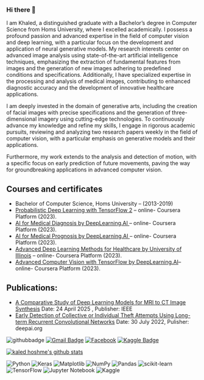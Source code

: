 ### Hi there 👋

I am Khaled, a distinguished graduate with a Bachelor’s degree in Computer Science from Homs University, where I excelled academically. I possess a profound passion and advanced expertise in the field of computer vision and deep learning, with a particular focus on the development and application of neural generative models. My research interests center on advanced image analysis using state-of-the-art artificial intelligence techniques, emphasizing the extraction of fundamental features from images and the generation of new images adhering to predefined conditions and specifications. Additionally, I have specialized expertise in the processing and analysis of medical images, contributing to enhanced diagnostic accuracy and the development of innovative healthcare applications.

I am deeply invested in the domain of generative arts, including the creation of facial images with precise specifications and the generation of three-dimensional imagery using cutting-edge technologies. To continuously advance my knowledge and refine my skills, I engage in rigorous academic pursuits, reviewing and analyzing two research papers weekly in the field of computer vision, with a particular emphasis on generative models and their applications.

Furthermore, my work extends to the analysis and detection of motion, with a specific focus on early prediction of future movements, paving the way for groundbreaking applications in advanced computer vision. 





## Courses and certificates
- Bachelor of Computer Science, Homs University – (2013-2019)
- <a href="https://www.coursera.org/account/accomplishments/verify/GT7MZ6MRZ7BF?utm_source=link&utm_medium=certificate&utm_content=cert_image&utm_campaign=pdf_header_button&utm_product=course">Probabilistic Deep Learning with TensorFlow 2</a>  – online- Coursera Platform (2023).
- <a href="https://www.coursera.org/account/accomplishments/verify/DCD28YFTKYJY?utm_source=link&utm_medium=certificate&utm_content=cert_image&utm_campaign=pdf_header_button&utm_product=course">AI for Medical Diagnosis by DeepLearning.AI </a> – online- Coursera Platform (2023).
- <a href="https://coursera.org/share/c08e3353fae5d69487125c576b9707eb">AI for Medical Prognosis by DeepLearning.AI </a>– online- Coursera Platform (2023).
- <a href="https://coursera.org/share/20367d36e3a3d0f70e3c6c3845024ee9">Advanced Deep Learning Methods for Healthcare by University of Illinois</a> – online- Coursera Platform (2023).
- <a href="https://coursera.org/share/fc50f0746f4bfbecba1d6b3f3c1fa904">Advanced Computer Vision with TensorFlow by DeepLearning.AI</a>– online- Coursera Platform (2023).

## Publications:
- <a href = "https://ieeexplore.ieee.org/document/10968915">A Comparative Study of Deep Learning Models for MRI to CT Image Synthesis</a> Date: 24 April 2025 , Publisher: IEEE
- <a href = "https://deepai.org/publication/early-detection-of-collective-or-individual-theft-attempts-using-long-term-recurrent-convolutional-networks" >Early Detection of Collective or Individual Theft Attempts Using Long-term Recurrent Convolutional Networks</a> Date: 30 July 2022, Pulisher: deepai.org

![githubbadge](https://img.shields.io/github/followers/kaledhoshme123?style=social)
[![Gmail Badge](https://img.shields.io/badge/-Gmail-c14438?style=flat-square&logo=Gmail&logoColor=white&link=mailto:kdy0902ysh@gmail.com)](mailto:kaledhoshme123@gmail.com)
<a href="https://www.facebook.com/kaled.hoshme/" target="_blank"><img src="https://img.shields.io/badge/Facebook-%231877F2.svg?&style=flat-square&logo=facebook&logoColor=white" alt="Facebook"></a>
[![Kaggle Badge](http://img.shields.io/badge/-Kaggle-black?style=flat-square&logo=kaggle&link=https://www.kaggle.com/abhinand05/)](https://www.kaggle.com/kaledhoshme123)



[![kaled hoshme's github stats](https://github-readme-stats.vercel.app/api?username=kaledhoshme123&show_icons=true&theme=radical)](https://github.com/anuraghazra/github-readme-stats)
  

![Python](https://img.shields.io/badge/python-3670A0?style=for-the-badge&logo=python&logoColor=ffdd54)
![Keras](https://img.shields.io/badge/Keras-%23D00000.svg?style=for-the-badge&logo=Keras&logoColor=white)
![Matplotlib](https://img.shields.io/badge/Matplotlib-%23ffffff.svg?style=for-the-badge&logo=Matplotlib&logoColor=black)
![NumPy](https://img.shields.io/badge/numpy-%23013243.svg?style=for-the-badge&logo=numpy&logoColor=white)
![Pandas](https://img.shields.io/badge/pandas-%23150458.svg?style=for-the-badge&logo=pandas&logoColor=white)
![scikit-learn](https://img.shields.io/badge/scikit--learn-%23F7931E.svg?style=for-the-badge&logo=scikit-learn&logoColor=white)
![TensorFlow](https://img.shields.io/badge/TensorFlow-%23FF6F00.svg?style=for-the-badge&logo=TensorFlow&logoColor=white)
![Jupyter Notebook](https://img.shields.io/badge/jupyter-%23FA0F00.svg?style=for-the-badge&logo=jupyter&logoColor=white)
![Kaggle](https://img.shields.io/badge/Kaggle-035a7d?style=for-the-badge&logo=kaggle&logoColor=white)
<!--
**kaledhoshme123/kaledhoshme123** is a ✨ _special_ ✨ repository because its `README.md` (this file) appears on your GitHub profile.

Here are some ideas to get you started:

- 🔭 I’m currently working on ...
- 🌱 I’m currently learning ...
- 👯 I’m looking to collaborate on ...
- 🤔 I’m looking for help with ...
- 💬 Ask me about ...
- 📫 How to reach me: ...
- 😄 Pronouns: ...
- ⚡ Fun fact: ...
-->
  

